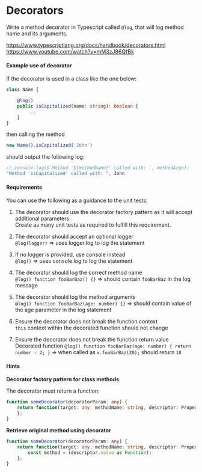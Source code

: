# Decorators

Write a method decorator in Typescript called `@log`, that will log method name and its arguments.

https://www.typescriptlang.org/docs/handbook/decorators.html
https://www.youtube.com/watch?v=mM3zJ86QfBk

#### Example use of decorator

If the decorator is used in a class like the one below:

```ts
class Name {

    @log()
    public isCapitalized(name: string): boolean {
        ...
    }
}

```
then calling the method
```ts
new Name().isCapitalized('John')
```
should output the following log:

```ts
// console.log($`Method '${methodName}' called with: `, methodArgs);
"Method 'isCapitalized' called with: ", John
```

#### Requirements

You can use the following as a guidance to the unit tests:

  1. The decorator should use the decorator factory pattern as it will accept additional parameters  
     Create as many unit tests as required to fulfill this requirement.

  2. The decorator should accept an optional logger  
     `@log(logger)` => uses logger.log to log the statement

  3. If no logger is provided, use console instead  
     `@log()` => uses console.log to log the statement

  4. The decorator should log the correct method name  
     `@log() function fooBarBaz() {}` => should contain `fooBarBaz` in the log message

  5. The decorator should log the method arguments  
     `@log() function fooBarBaz(age: number) {}` => should contain value of the age parameter in the log statement

  6. Ensure the decorator does not break the function context  
     `this` context within the decorated function should not change

  7. Ensure the decorator does not break the function return value  
     Decorated function `@log() function fooBarBaz(age: number) { return number - 2; }` => when called as `x.fooBarBaz(20);` should return `18` 


#### Hints

**Decorator factory pattern for class methods**:

The decorator must return a function:

```ts
function someDecorator(decoratorParam: any) {
    return function(target: any, methodName: string, descriptor: PropertyDescriptor) {
    };
}
```

**Retrieve original method using decorator**

```ts
function someDecorator(decoratorParam: any) {
    return function(target: any, methodName: string, descriptor: PropertyDescriptor) {
        const method = (descriptor.value as Function);
    };
}
```